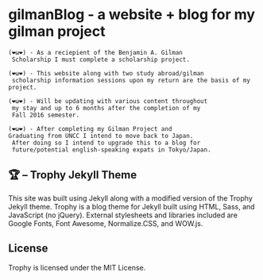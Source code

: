 # gilmanBlog - a website + blog for my gilman project

	(❤ω❤) - As a reciepient of the Benjamin A. Gilman
	 Scholarship I must complete a scholarship project.

	(❤ω❤) - This website along with two study abroad/gilman
	 scholarship information sessions upon my return are the basis of my project.

	(❤ω❤) - Will be updating with various content throughout
	 my stay and up to 6 months after the completion of my 
	 Fall 2016 semester.

	(❤ω❤) - After completing my Gilman Project and 
	Graduating from UNCC I intend to move back to Japan.
	 After doing so I intend to upgrade this to a blog for
	 future/potential english-speaking expats in Tokyo/Japan.


## 🏆 – Trophy Jekyll Theme
This site was built using Jekyll along with a modified version of the Trophy Jekyll theme. Trophy is a blog theme for Jekyll built using HTML, Sass, and JavaScript (no jQuery). External stylesheets and libraries included are Google Fonts, Font Awesome, Normalize.CSS, and WOW.js.

## License
Trophy is licensed under the MIT License.
